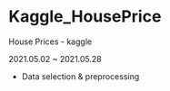 # Kaggle_HousePrice

House Prices - kaggle

2021.05.02 ~ 2021.05.28
- Data selection & preprocessing 
